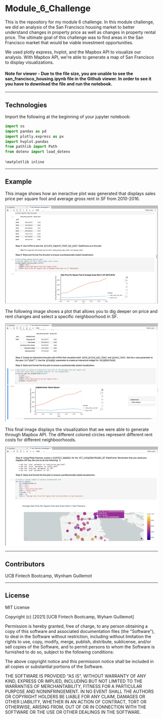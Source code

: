 # Module_6_Challenge

This is the repository for my module 6 challenge. In this module challenge, we did an analysis of the San Francisco housing market to better understand changes in property price as well as changes in property rental price. The ultimate goal of this challenge was to find areas in the San Francisco market that would be viable investment opportunities.

We used plotly express, hvplot, and the Mapbox API to visualize our analysis. With Mapbox API, we're able to generate a map of San Francisco to display visualizations.

#### Note for viewer - Due to the file size, you are unable to see the san_francisco_housing.ipynb file in the Github viewer. In order to see it you have to download the file and run the notebook.

---

## Technologies

Import the following at the beginning of your jupyter notebook:

```python
import os
import pandas as pd
import plotly.express as px
import hvplot.pandas
from pathlib import Path
from dotenv import load_dotenv

%matplotlib inline
```

---

## Example

This image shows how an ineractive plot was generated that displays sales price per square foot and average gross rent in SF from 2010-2016.

![module_5_example1.png](module_5_example1.png)

The following image shows a plot that allows you to dig deeper on price and rent changes and select a specific neighboorhood in SF.

![module_5_example2.png](module_5_example2.png)

This final image displays the visualization that we were able to generate through Mapbox API. The different colored circles represent different rent costs for different neighboorhoods.

![module_5_example3.png](module_5_example3.png)

---

## Contributors

UCB Fintech Bootcamp, Wynham Guillemot 

---

## License

MIT License

Copyright (c) [2021] [UCB Fintech Bootcamp, Wyham Guillemot]

Permission is hereby granted, free of charge, to any person obtaining a copy
of this software and associated documentation files (the "Software"), to deal
in the Software without restriction, including without limitation the rights
to use, copy, modify, merge, publish, distribute, sublicense, and/or sell
copies of the Software, and to permit persons to whom the Software is
furnished to do so, subject to the following conditions:

The above copyright notice and this permission notice shall be included in all
copies or substantial portions of the Software.

THE SOFTWARE IS PROVIDED "AS IS", WITHOUT WARRANTY OF ANY KIND, EXPRESS OR
IMPLIED, INCLUDING BUT NOT LIMITED TO THE WARRANTIES OF MERCHANTABILITY,
FITNESS FOR A PARTICULAR PURPOSE AND NONINFRINGEMENT. IN NO EVENT SHALL THE
AUTHORS OR COPYRIGHT HOLDERS BE LIABLE FOR ANY CLAIM, DAMAGES OR OTHER
LIABILITY, WHETHER IN AN ACTION OF CONTRACT, TORT OR OTHERWISE, ARISING FROM,
OUT OF OR IN CONNECTION WITH THE SOFTWARE OR THE USE OR OTHER DEALINGS IN THE
SOFTWARE.
